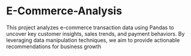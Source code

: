 # E-Commerce-Analysis
This project analyzes e-commerce transaction data using Pandas to uncover key customer insights, sales trends, and payment behaviors. By leveraging data manipulation techniques, we aim to provide actionable recommendations for business growth
